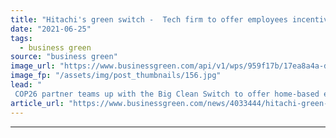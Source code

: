```yaml
---
title: "Hitachi's green switch -  Tech firm to offer employees incentives to shift to green energy suppliers"
date: "2021-06-25"
tags: 
  - business green
source: "business green"
image_url: "https://www.businessgreen.com/api/v1/wps/959f17b/17ea8a4a-d268-43c7-84ce-1b1341951b7a/3/iStock-1219750966-homeworking-home-office-185x114.jpg"
image_fp: "/assets/img/post_thumbnails/156.jpg"
lead: "
 COP26 partner teams up with the Big Clean Switch to offer home-based employees incentives for switching to green energy suppliers ..."
article_url: "https://www.businessgreen.com/news/4033444/hitachi-green-switch-tech-firm-offer-employees-incentives-shift-green-energy-suppliers"
---
```


---

